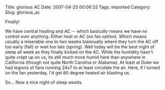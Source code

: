 Title: glorious AC
Date: 2007-04-25 00:06:32
Tags: imported
Category: 
Slug: glorious_ac

Finally!

We have central heating and AC -- which basically means we have no control over anything.  Either heat or AC (no fan option).  Which means usually a miserable one to two weeks biannually where they turn the AC off too early (fall) or wait too late (spring).  Well today will be the best night of sleep all week as they finally kicked on the AC.  While the humidity hasn't quite crept up on us, its still much more humid here than anywhere in California (though not quite North Carolina or Alabama).  At least at Duke we had legions of fans running 24x7 to at least circulate the air.  Here, if I turned on the fan yesterday, I'd get 80 degree heated air blasting us.

So... Now a nice night of sleep awaits.
